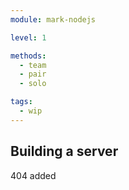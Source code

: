 ```yaml
---
module: mark-nodejs

level: 1

methods:
  - team
  - pair
  - solo

tags:
  - wip
---
```




## Building a server

404 added
